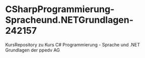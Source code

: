 # CSharpProgrammierung-Spracheund.NETGrundlagen-242157
KursRepository zu Kurs C# Programmierung - Sprache und .NET Grundlagen der ppedv AG
